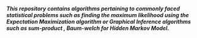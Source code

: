 # <h5>This repository contains algorithms pertaining to commonly faced statistical problems such as finding the maximum likelihood using the Expectation Maximization algorithm or Graphical Inference algorithms such as sum-product , Baum-welch for Hidden Markov Model.</h5>